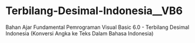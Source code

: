 # Terbilang-Desimal-Indonesia__VB6
Bahan Ajar Fundamental Pemrograman Visual Basic 6.0 - Terbilang Desimal Indonesia (Konversi Angka ke Teks Dalam Bahasa Indonesia)
